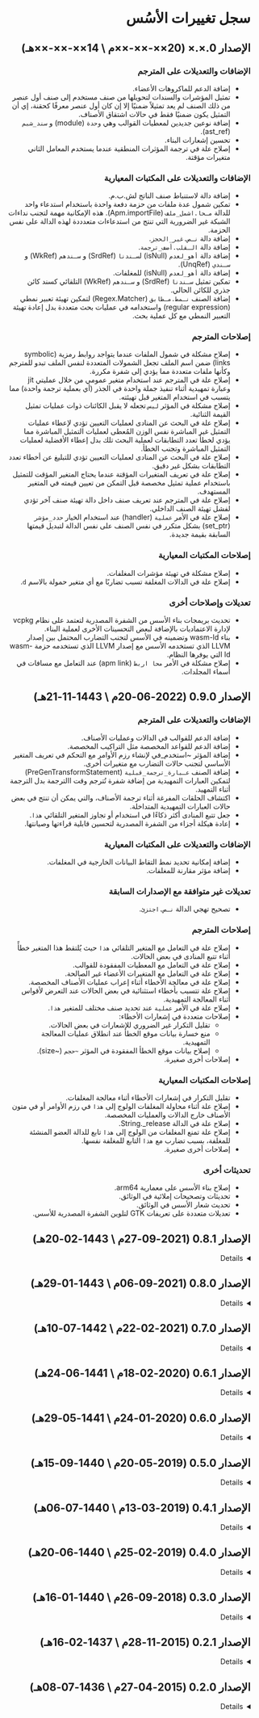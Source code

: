 <div dir=rtl>

# سجل تغييرات الأسُس

## الإصدار 0.×.× (20××-××-××م \ 14××-××-××هـ)

### الإضافات والتعديلات على المترجم

* إضافة الدعم للماكروهات الأعضاء.
* تمثيل المؤشرات والسندات لتحويلها من صنف مستخدم إلى صنف أول عنصر من ذلك الصنف لم يعد تمثيلاً ضمنيًا إلا إن كان أول عنصر
  معرفًا كحقنة، إي أن التمثيل يكون ضمنيًا فقط في حالات اشتقاق الأصناف.
* إضافة نوعين جديدين لمعطيات القوالب وهي `وحدة` (module) و `سند_شبم` (ast_ref).
* تحسين إشعارات البناء.
* إصلاح علة في ترجمة المؤثرات المنطقية عندما يستخدم المعامل الثاني متغيرات مؤقتة.

### الإضافات والتعديلات على المكتبات المعيارية

* إضافة دالة لاستنباط صنف الناتج لش.ب.م.
* تمكين شمول عدة ملفات من حزمة دفعة واحدة باستخدام استدعاء واحد للدالة `مـحا.اشمل_ملف` (Apm.importFile). هذه الإمكانية
  مهمة لتجنب نداءات الشبكة غير الضرورية التي تنتج من استدعاءات متعدددة لهذه الدالة على نفس الحزمة.
* إضافة دالة `نـص.غير_الحجز`.
* إضافة دالة `الـقلب.أضف_ترجمة`.
* إضافة دالة `أهو_لعدم` (isNull) ل`سـندنا` (SrdRef) و `سـندهم` (WkRef) و `سـندي` (UnqRef).
* إضافة دالة `أهو_لعدم` (isNull) للمغلفات.
* تمكين تمثيل `سـندنا` (SrdRef) و `سـندهم` (WkRef) التلقائي كسند كائن جذري للكائن الحالي.
* إضافة الصنف `نـمط.مـطابق` (Regex.Matcher) لتمكين تهيئة تعبير نمطي (regular expression) واستخدامه في عمليات بحث متعددة
  بدل إعادة تهيئة التعبير النمطي مع كل عملية بحث.

### إصلاحات المترجم

* إصلاح مشكلة في شمول الملفات عندما يتواجد روابط رمزية (symbolic links) ضمن اسم الملف تجعل الشمولات المتعددة لنفس الملف
  تبدو للمترجم وكأنها ملفات متعددة مما يؤدي إلى شفرة مكررة.
* إصلاح علة في المترجم عند استخدام متغير عمومي من خلال عمليتي jit وعبارة تمهيدية أثناء تنفيذ جملة واحدة في الجذر (أي
  بعملية ترجمة واحدة) مما يتسبب في استخدام المتغير قبل تهيئته.
* إصلاح مشكلة في المؤثر `ليس` تجعله لا يقبل الكائنات ذوات عمليات تمثيل القيمة الثنائية.
* إصلاح علة في البحث عن المنادى لعمليات التعيين تؤدي لإعطاء عمليات التمثيل غير المباشرة نفس الوزن المُعطى لعمليات
  التمثيل المباشرة مما يؤدي لخطأ تعدد التطابقات لعملية البحث تلك بدل إعطاء الأفضلية لعمليات التمثيل المباشرة وتجنب
  الخطأ.
* إصلاح علة في البحث عن المنادى لعمليات التعيين تؤدي للتبليغ عن أخطاء تعدد التطابقات بشكل غير دقيق.
* إصلاح علة في تعريف المتغيرات المؤقتة عندما يحتاج المتغير المؤقت للتمثيل باستخدام عملية تمثيل مخصصة قبل التمكن من تعيين
  قيمته في المتغير المستهدف.
* إصلاح علة في المترجم عند تعريف صنف داخل دالة تهيئة صنف آخر تؤدي لفشل تهيئة الصنف الداخلي.
* إصلاح علة في الأمر `عملية` (handler) عند استخدام الخيار `حدد_مؤشر` (set_ptr) بشكل متكرر في نفس الصنف على نفس الدالة
  لتبديل قيمتها السابقة بقيمة جديدة.

### إصلاحات المكتبات المعيارية

* إصلاح مشكلة في تهيئة مؤشرات المغلفات.
* إصلاح علة في الدالات المغلفة تسبب تضاربًا مع أي متغير حمولة بالاسم `d`.

### تعديلات وإصلاحات أخرى

* تحديث بريمجات بناء الأسس من الشفرة المصدرية لتعتمد على نظام vcpkg لإدارة الاعتماديات بالإضافة لبعض التحسينات الأخرى
  لعملية البناء.
* بناء wasm-ld وتضمينه في الأسس لتجنب التضارب المحتمل بين إصدار LLVM الذي تستخدمه الأسس مع إصدار LLVM الذي تستخدمه
  حزمة wasm-ld التي يوفرها النظام.
* إصلاح مشكلة في الأمر `محا اربط` (apm link) عند التعامل مع مسافات في أسماء المجلدات.


## الإصدار 0.9.0 (2022-06-20م \ 1443-11-21هـ)

### الإضافات والتعديلات على المترجم

* إضافة الدعم للقوالب في الدالات وعمليات الأصناف.
* إضافة الدعم للقواعد المخصصة مثل التراكيب المخصصة.
* إضافة المؤثر ~استخدم_في لإنشاء رزم الأوامر مع التحكم في تعريف المتغير الأساسي لتجنب حالات التضارب مع متغيرات أخرى.
* إضافة الصنف `عـبارة_ترجمة_قبلية` (PreGenTransformStatement) لتمكين العبارات التمهيدية من إضافة شفرة تُترجم وقت
  االترجمة بدل الترجمة أثناء التمهيد.
* اكتشاف الحلقات المفرغة أثناء ترجمة الأصناف، والتي يمكن أن تنتج في بعض حالات العبارات التمهيدية المتداخلة.
* جعل تتبع المنادى أكثر ذكاءًا في استخدام أو تجاوز المتغير التلقائي `هذا`.
* إعادة هيكلة أجزاء من الشفرة المصدرية لتحسين قابلية قراءتها وصيانتها.

### الإضافات والتعديلات على المكتبات المعيارية

* إضافة إمكانية تحديد نمط التقاط البيانات الخارجية في المغلفات.
* إضافة مؤثر مقارنة للمغلفات.

### تعديلات غير متوافقة مع الإصدارات السابقة

* تصحيح تهجي الدالة `نـص.اجتزئ`.

### إصلاحات المترجم

* إصلاح علة في التعامل مع المتغير التلقائي `هذا` حيث يُلتقط هذا المتغير خطأً أثناء تتبع المنادى في بعض الحالات.
* إصلاح علة في التعامل مع المعطيات المفقودة للقوالب.
* إصلاح علة في التعامل مع المتغيرات الأعضاء غير الصالحة.
* إصلاح علة في معالجة الأخطاء أثناء إعراب عمليات الأصناف المخصصة.
* إصلاح علة تتسبب بأخطاء استثنائية في بعض الحالات عند التعرض لأقواس أثناء المعالجة التمهيدية.
* إصلاح علة في الأمر `عملية` عند تحديد صنف مختلف للمتغير `هذا`.
* إصلاحات متعددة في إشعارات الأخطاء:
  - تقليل التكرار غير الضروري للإشعارات في بعض الحالات.
  - منع خسارة بيانات موقع الخطأ عند انطلاق عمليات المعالجة التمهيدية.
  - إصلاح بيانات موقع الخطأ المفقودة في المؤثر `~حجم` (~size).
* إصلاحات أخرى صغيرة.

### إصلاحات المكتبات المعيارية

* تقليل التكرار في إشعارات الأخطاء أثناء معالجة المغلفات.
* إصلاح علة أثناء محاولة المغلفات الولوج إلى `هذا` في رزم الأوامر أو في متون الأصناف خارج الدالات والعمليات المخصصة.
* إصلاح علة في الدالة String._release.
* إصلاح علة تمنع المغلفات من الولوج إلى `هذا` تابع للدالة العضو المنشئة للمغلفة، بسبب تضارب مع `هذا` التابع للمغلفة
  نفسها.
* إصلاحات أخرى صغيرة.

### تحديثات أخرى

* إصلاح بناء الأسس على معمارية arm64.
* تحديثات وتصحيحات إملائية في الوثائق.
* تحديث شعار الأسس في الوثائق.
* تعديلات متعددة على تعريفات GTK لتلوين الشفرة المصدرية للأسس.


## الإصدار 0.8.1 (2021-09-27م \ 1443-02-20هـ)
<details>

* إصلاح مشكلة في الدالات المغلفة عند تعريفها داخل قالب وكون صنف معطى الدالة احد معطيات القالب.
* إصلاح خلل في استخدام أصناف المستخدم كمعطيات مرنة.
* إصلاح مشكلة في مقارنة مؤشرات الدالات المرنة.
* تعديل إشعار الخطأ في عملية تعيين مؤشر الدالات عندما لا يتطابق صنفها مع صنف المعطى.
</details>


## الإصدار 0.8.0 (2021-09-06م \ 1443-01-29هـ)
<details>

### الإضافات والتعديلات على المترجم

* إضافة الدعم لرزم الأوامر، أي للمؤثر `.{}`. يمكّن هذا المؤثر من تنفيذ مجموعة من الأوامر على كائن دون الحاجة لتكرار اسم
  ذلك الكائن في كل جملة.
* إضافة الدعم للدالات الضمنية، أي تلك الدالات التي تُعرف بلا إسم ضمن تركيب.
* تمكين الأمر `عملية` (`handler`) من تعريف الدالات الأعضاء بشكل بسيط وواضح.
* إضافة خاصية الخصال للأصناف (properties) وتمكين تعريف الخصال بإضافة المبدل `@عملية` (`@operation`) على الدالات.
* تمكين الأمر `عملية` (`handler`) من تعريف الخصال بشكل بسيط وواضح.
* تمكين الأمر `عملية` (`handler`) من تعريف الوظائف (methods) والخصال (properties) كمؤشرات دالات بدل الدالات الثابتة.
  تساعد هذه الإمكانية في تمكين تعدد الأشكال (polymorphism).
* إضافة المبدل `@بلا_تمهيد` (`@no_preprocess`) للأمر `شبم` (`ast`) لمنع المعالجة التمهيدية لمتن هذا الأمر. هذه
  الخاصية تمكن المستخدم من تأجيل المعالجة التمهيدية لمتن الأمر `شبم` لحين حشر تلك الشفرة في المكان المستهدف.
* إضافة نوع جديد من معطيات القوالب وهو `شبم` (`ast`)، أي شجرة بنية مجردة. هذا النوع يمكن المستخدم من تمرير شفرة كمعطى
  للقالب.
* تمكين تخصيص المؤثر `()` على الأصناف (وليس الكائنات). الوظيفة المبدئية لهذا المؤثر إنشاء متغير مؤقت من ذلك الصنف على
  المكدس وإرجاع سند له، ولكن بإمكان المستخدم الآن تخصيص هذه العملية، على سبيل المثال لإنشاء كائن في الكومة (heap) بدل
  المكدس.
* تمكين وضع الجمل داخل كتل متداخلة. أي تمكين كتابة كتلة جمل داخل كتلة أخرى دون أن تكون كتلة الجمل الداخلية متنًا لأحد
  الأوامر (كالجمل الشرطية على سبيل المثال). هذه الإمكانية مفيدة للتحكم في عمر بعض المتغيرات عبر تعريفها ومجموعة
  الأوامر التي تحتاجها داخل كتلة، فيتم إتلاف المتغير تلقائيًا عند الخروج من تلك الكتلة.
* تحسين أداء تتبع الأصناف عبر الاحتفاظ بنسخ مؤقتة من نتائج التتبع لتسريع التتبع المستقبلي.
* تعديلات داخلية على شفرة المترجم لزيادة تنظيمها وتنظيفها من بعض الركاكة.

### الإضافات والتعديلات على المكتبات المعيارية

* إضافة مكتبة لتمكين الدالات المُغلَّفة (closures).
* تمكين المستخدم من تعريف أوامر جديدة برمجيًا عبر إضافة قواعد جديدة للمترجم.
* إضافة دالة `مدير_شبم.هات_نطاق_المتغير` لمعرفة النطاق الذي يتواجد فيه المتغير.
* تمكين إطلاق إشعارات البناء برمجيًا.
* تمكين الاستفهام برمجيًا عن الموقع الحالي لحشر الشفرة البرمجية الجديدة.
* تمكين تهيئة أصناف ش.ب.م (AST) من داخل برنامج الأسس.

### تعديلات غير متوافقة مع الإصدارات السابقة

* استبدال الكلمة المفتاحية `class` بالكلمة `type` لتعريف أصناف المستخدم. التعديل يقتصر على اللغة الإنجليزية؛
  تعريف الأصناف بالعربية ما زال باستخدام الكلمة المفتاحية `صنف`.
* إزالة المبدّلين `@مشترك` (`@shared`) و `@بلا_ربط` (`@no_bind`) من الدالات وإضافة المبدل `@عضو` (`@member`) لتعريف
  الدالات الأعضاء (الوظائف). أي أن تعريف الدالات داخل الأصناف حاليًا لا يجعلها تلقائيًا دالات أعضاء ما لم يُضف المبرمج 
  المبدل `@عضو`. كما أن تعريف الدالات الأعضاء الآن يتطلب من المستخدم إضافة المعطى `هذا` (`this`) يدويًا لتعريف الدالة.
  الهدف من هذه التعديلات تبسيط تعريفات الدوال وتقليل الإرباك الناتج من هذه المبدلات ومن المعالجة التمهيدية التي تحدث
  على تعريفات الدالات خلف الكواليس.

### إصلاحات المترجم

* إصلاح مشكلة في الأمر `استخدم` (`use`) تتسبب في تتبع عبارات `استخدم` بعمق أكثر من واحد.
* إصلاح مشكلة في قاعدة تعريفات الدوال.
* إصلاح مشكلة في تتبع الأصناف عندما يذكر اسم الصنف بين أقواس.
* إصلاح مشكلة في المؤثر `~شبم` (`~ast`).
* إصلاح مشكلة من معالجة الأمر `تمهيد` (`preprocess`) عندما تتسبب اعتماديات شفرة التمهيد لإعادة معالجة نفس العبارة
  التمهيدية مما يؤدي لتعطل عملية الترجمة.
* إصلاح مشكلة تتسبب في استدعاء دالات التهيئة العمومية أكثر من مرة أثناء التنفيذ الواحد.
* إصلاح مشكلة في الأمر `أدرج_ش_ب_م` (`dump_ast`) تتسبب بخطأ استثنائي وتوقف الترجمة عند فقدان العنصر المستهدف.
* إصلاح مشكلة في الإبلاغ عن الأخطاء في تعريف المتغيرات الأعضاء تتسبب في خطأ استثنائي يوقف الترجمة بدل إشعار البناء
  الموجه للمستخدم.
* إصلاح مشكلة في استدعاء الدالات عبر مؤشر عندما يتطلب صنف الإرجاع تهيئة مخصصة.
* إصلاح بعض المشكلات الثانوية أثناء البحث عن المنادى كما هو الحال في استدعاء الدالات على سبيل المثال.


### إصلاحات المكتبات المعيارية

* إصلاح مشكلة في التعامل مع الذاكرة في دالتي `مـصفوفة.احشر` (`Array.insert`) و `مـصفوفة.أزل` (`Array.remove`).
* إصلاح مشكلة في التعامل مع الذاكرة في صنف `نـص` (`String`).
</details>


## الإصدار 0.7.0 (2021-02-22م \ 1442-07-10هـ)
<details>

### الإضافات والتعديلات على المترجم

  * إضافات لتحسين البرمجة الكائنية:
    - إضافة خاصية حقن التعريفات باستخدام المبدل `@حقنة` (`@injection`) لتوفير التعريفات في مجال مختلف. تفيد هذه الخاصية
      في تمكين الاشتقاقات بين الأصناف.
    - دعم تعريف مؤشرات الوظائف (الدالات العضوية أو member functions) لتمكين نمط تعدد الأشكال (polymorphism).
    - تمكين تمرير المعطيات أثناء تهيئة المتغيرات.
  * برمجة المترجم:
    - إضافة الأمر `تمهيد` لتمكين التنفيذ أثناء الترجمة.
    - إضافة الأمر `شبم` (`ast`) لتمكين تمرير شجرة بناء مجردة (شفرة مصدرية) كمعطيات لدالات المترجم.
    - إضافة دالات لتمكين إنشاء الشفرة المصدرية برمجيًا أثناء الأمر `تمهيد`.
    - إضافة تعريفات توافقية لكائنات الـقلب ومكتبة نمط البرمجة المعياري لتمكين المبرمج من الولوج إلى
      المترجم من برنامج الأسس أثناء الترجمة.
    - إضافة دالات لمسح الشفرة المصدرية والاستعلام عن عناصرها.
  * تمكين المعالجة الأولية لشجرة البنية المجردة في الجذر.
  * المعالجة الأولية لشجرة البنية المجردة بتم الآن عند الطلب بدل أن يعالج كل شيء مسبقًا.
  * تمكين العمليات الحسابية على المؤشرات.
  * تمكين إنشاء شفرة ويب أسيمبلي.
  * إضافة صنف `صـحيح_متكيف` (`ArchInt`) و `طـبيعي_متكيف` (`ArchWord`) كصنف أعداد صحيحة تطابق المؤشرات بعدد البتات على
    النظام الحالي.
  * إضافة الصنف `سند_مؤقت` (`temp_ref`) لإتاحة التحويل التلقائي للقيمة إلى متغير مؤقت في الدالات التي تحتاج إلى سند بدل
    القيمة.
  * إضافة الدعم للمعطيات المرنة في الدالات (variadic functions).
  * استخدام الأقواس الحاصرة لتمرير معطيات مرنة دون الحاجة لتمرير عدد المعطيات.
  * تحسين قوالب الأصناف:
    - إضافة المؤثر `~عطل_التتبع` (`~no_deref`) لجعل العمليات تطبَّق على السند بدل المتغير المشار إليه. ينفع هذا المؤثر
      في دعم السندات في قوالب الأصناف.
    - تمكين توسعة طبعة محددة من قوالب الأصناف باستخدام المبدل `@دمج` (`@merge`).
    - تمكين القيم المبدئية في معطيات القوالب.
  * إضافة المتغير `الـعملية.الـنظام` (`Process.platform`) لمعرفة نظام التشغيل الحالي.
  * تمكين معرفة اسم ملف الشفرة المصدرية الخاضع للترجمة.
  * تمكين المؤثر `أو` في عبارة `اشمل`.
  * تمكين شمول الملفات المصدرية دون ذكر امتداد الملف في عبارة `اشمل`.
  * تمكين إهمال امتداد الملف عند تحديد اسم الملف في سطر الأوامر.
  * تحديث LLVM للإصدار العاشر.
  * إضافة الدعم لنظام ماك أو إس.

### الإضافات والتعديلات على المكتبات

  * إضافة السندات الذكية لتسهيل تحرير الذاكرة عند انتفاء الحاجة.
  * إضافة صنف `تـطبيق` (`Map`).
  * إضافة نسخة من `مـصفوفة.أضف` (`Array.add`) لإضافة مجموعة عناصر دفعة واحدة.
  * إضافات الصنف `نـص` (`String`):
    - `جد_آخر` (`findLast`).
    - `املأ` (`format`).
    - `اقرأ_صحيح` (`parseInt`)
    - `اقرأ_عائم` (`parseFloat`).
  * إضافات الوحدة `بـناء` (`Build`):
    - دعم إنشاء ملفات wasm.
    - دعم خيارات البناء المخصصة.

### تعديلات غير متوافقة مع الإصدارات السابقة

  * تعريف مؤشر دالة داخل صنف الآن يجعل المؤشر مؤشرًا على وظيفة (دالة عضوية أو member function) بدل دالة عامة. لتعريف
    مؤشر على دالة عامة داخل صنف تحتاج الآن لاستخدام المبدل `@مشترك` (`@shared`).
  * إزالة الملف `عامة.أسس` (`globals.alusus`) من المكتبات المعيارية ونقل تعريفاته إلى `مـتم/متم.أسس` (`Srl/srl.alusus`).
  * إزالة الدالة `بـناء.تـنفيذي.أنشئ` (`Build.Exe.new`) والاستعاضة عنها بدالات تهيئة الأصناف. أي يمكن للمستخدم الآن تعريف
    متغير من صنف `تـنفيذي` (`Exe`) مباشرة.

### إصلاحات المترجم

  * إصلاح بضعة علات في البحث عن المنادى.
  * إصلاح علة في إنشاء دالة التهيئة الآلية.
  * إصلاح بضعة علات في تمثيل السندات.
  * إصلاح علة في تمثيل أصناف المستخدم.
  * إصلاح علة في تهيئة المتغيرات المؤقتة ذات صنف قالب.
  * إصلاح علة في إتلاف المتغيرات المؤقتة.
  * إصلاح مشكلة في مؤثرات التعيين الحسابية.
  * إصلاح بضعة علات في تهيئة وإتلاف المتغيرات.
  * إصلاح بضعة علات في المتغيرات العمومية.
  * إصلاح علة في التمييز بين السندات التي ينشئها المستخدم من تلك التي ينشئها المترجم تلقائيًا.
  * إصلاح علة في بناء دالات التهيئة العمومية.
  * إصلاح علة في التعامل مع الأصناف الخاطئة في التعريفات.
  * إصلاح علة في مؤثر `~شبم` (`~ast`).
  * إصلاح علة في الماكروهات عند احتواء الماكرو على تعريف بالمبدل `@دمج`.
  * إصلاح علة في عبارة `استخدم` (`use`).
  * بعض الإصلاحات في التعامل مع أخطاء المبرمج.
  * العديد من الإصلاحات الصغيرة الأخرى.

### إصلاحات المكتبات

  * إصلاح دالة `ألحق` في صنف `نـص`.
  * إصلاح علة في صنف `مـصفوفة`.
  * إصلاح مشكلة في تحديد الاعتماديات في وحدة `بـناء` (`Build`).
  * تحسين إشعارات الخطأ في مكتبة `بـناء` (`Build`).
</details>


## الإصدار 0.6.1 (2020-02-18م \ 1441-06-24هـ)
<details>

### الإصلاحات

  * إصلاح علة في المترجم تؤدي لعدم استدعاء دالة الإتلاف لمعطيات الدالات.
  * إصلاح علة في المترجم تؤدي لانهيار المترجم عند سَلسلة عمليات التعيين (مثل: س = ص = 0).
  * إصلاح علة في الدالة `نـص.شذب` (String.trim).

### الإضافات والتعديلات

  * إضافة دالة `نـظام.اخرج` لمكتبة التنفيذ المعيارية.
  * جعل التوسيع الديناميكي لصوان الصنف `مـصفوفة` لوغارتميا بدل أن يكون خطيا.

### تعديلات غير متوافقة مع الإصدارات السابقة

  * توحيد جميع تعريفات سلاسل المحارف المجردة لتستخدم الصنف `مؤشر[مصفوفة[محرف]]` بدل `مؤشر[محرف]`.
</details>


## الإصدار 0.6.0 (2020-01-24م \ 1441-05-29هـ)
<details>

### الإضافات

  * إضافة الصنف `سند` (ref) لتبسيط التعامل مع المؤشرات.
  * دعم أولي للبرمجة الكائنية:
    - إضافة دعم للوظائف، أي دالات الأصناف (member functions).
    - تمكين المستخدم من تخصيص عملية تهيئة الكائنات.
    - الكائنات ذات التهيئة المخصصة تُمرر تلقائيًا كمؤشر بدل نسخ قيمتها.
    - إضافة الأمر `~هيئ` (~init) لتمكين المستخدم من تهيئة الكائنات المحجوزة ديناميكيا.
    - إضافة الأمر `~أتلف` (~terminate) لتمكين المستخدم من إتلاف الكائنات المحجوزة ديناميكيا.
    - إضافة الأمر `عملية` (handler) لتمكين تخصيص المؤثرات وعمليات التمثيل لأصناف المستخدم.
  * تمكين المستخدم من إنشاء قوالب الأصناف.
  * إضافات لمكتبة التنفيذ المعيارية:
    - إضافة الصنف `نـص` (String) لتسهيل التعامل مع النصوص الديناميكية.
    - إضافة الصنف `مـصفوفة` (Array) لتسهيل التعامل مع المصفوفات الديناميكية.
  * تنفيذ الشفرات المكتوبة في جذر الوحدات خارج الأصناف.
  * تمكين بناء ملفات تنفيذية.
  * جعل القواعد أكثر تسامحًا مع فقدان الفاصلة المنقوطة في نهايات الجمل.
  * أمر الإرجاع يمكن الآن كتابته بالألف بدل الهمزة، أي `ارجع` بدل `أرجع`.
  * تمكين تمرير معطيات متعددة للمبدلات.
  * تمكين المستخدم من قراءة معطيات المبدلات المضافة على الشفرة المصدرية.
  * تحسينات لمدير الحزم:
    - تمكين تنصيب حزم متعددة بنفس الإسم إذا كانت من ناشر مختلف.
    - تمكين تنصيب عدة إصدارات من نفس الحزمة آنيا.
    - إضافة الأمرين `اربط` (link) و `افصل` (unlink) لتسهيل تجربة الحزم محليا قبل رفعها إلى المستودع.
    - تحسين الإشعارات.
  * تحسين كبير في أداء المُعرِب والمرمّز.

### تعديلات غير متوافقة مع الإصدارات السابقة

  * نقل دالات مطابقة الأنماط (regex) إلى وحدة منفصلة باسم `نـمط` (Regex).
  * نقل دالة `أدرج_تو_لعنصر` (dumpLlvmIrForElement) إلى الوحدة `نـبم` (Spp).
  * تغيير اسم الصنف `وقـت` (Time) إلى `وقـت_مفصل` (DetailedTime) في الوحدة `وقـت`.

### الإصلاحات

  * إصلاح مشكلة في تنفيذ الشفرة في المجال الرئيسي (الجذر).
  * إصلاح خلل في دالة مطابقة الأنماط.
  * إصلاح بعض المشاكل في مدير الحزم.
  * إصلاح مشكلة في أداء القوالب.
  * إصلاح مشكلة في الماكروهات عند استخدامها في المجال الرئيسي (الجذر).
  * إصلاح مشكلة في مزامنة الإعراب بعد مواجهة أخطاء إعرابية.
  * إصلاح مشكلة في إعراب الرمزين '[' و "[".

### تعديلات داخلية

  * إزالة إمكانية التفرع من المعرب. هذه الخاصية ليست ضرورية وتؤثر سلبا على الأداء.
  * تبسيط الشفرة المصدرية للمُعرِب والمرمّز.
  * تغيير اسم MacroProcessor إلى AstProcessor.
</details>


## الإصدار 0.5.0 (2019-05-20م \ 1440-09-15هـ)
<details>

### الإضافات

  * تمكين التنفيذ المباشر للشفرة التي في المجال الرئيسي خارج الوحدات والدالات.
  * تمكين الأمر `استخدم` في المجال الرئيسي.
  * تمكين تعيين القيم أثناء التعريف.
  * إضافة مدير حزم.
  * تمكين صيغة أقصر لتعريف الدالات والوحدات والماكروهات والأصناف. يمكنك الآن
    تعريف الدالات باستخدام الأمر `دالة` لوحده دون الحاجة لكتابة `عرف`. والأمر
    نفسه ينطبق على الوحدات والماكروهات وأصناف المستخدم.
  * تمكين الملاحظات متعددة الأسطر.
  * تمكين المحارف المركبة \u و \U و \x بالإضافة إلى \f في سلاسل المحارف.
  * إضافة مكتبة لعمليات الشبكات.
  * إضافة مكتبة لفتح الملفات المضغوطة.
  * إضافة دالات للتعامل مع التعابير النمطبية.
  * إضافة المتغير العمومي `الـعملية.اللغة` الحاوي على رمز لغة النظام الحالية.
  * تمكين المؤثر % على الأرقام العائمة.
  * إضافة أرقام الأسطر في النمط التفاعلي.
  * إصدار إشعار خطأ عند فقدان عبارة `أرجع`.
  * إصدار إشعار خطأ للشفرات المنقطعة التي لاي مكن الوصول إليها.
  * قصر بناء الشفرة التنفيذية على العناصر المطلوبة لتنفيذ البرنامج بدل بناء كل
    شيء.
  * تحسين التمثيل التلقائي لأصناف المؤشرات على مؤشرات.

### تعديلات غير متوافقة مع الإصدارات السابقة

  * إزالة الأمر `نفذ` الذي لم يعد له حاجة.
  * الاستعاضة عن الأمر `dump_llvm_ir` بدالة.
  * تغيير الكلمة المفتاحية `حزمة` إلى `وحدة`.

### الإصلاحات

  * إصلاح مشكلة في تحسس لغة النظام الحالية.
  * إصلاح مشكلة في مخطوط بناء الأسس.

### تعديلات داخلية

  * استخدام الإصدار 7.0.1 من LLVM بدل الإصدار القديم 3.3.
  * نقل بريمجات البناء إلى بايثون بدل bash.
  * استخدام التوريث الاعتيادي في أصناف المترجم بدل التوريث الافتراضي.
  * إضافة الصنف RootScopeHandler لتمكين المكتبات من تعديل التعامل مع العناصر
    المضافة إلى المجال الرئيسي بسهولة.

هذا بالإضافة للعديد من الإصلاحات الصغيرة والإضافات على مكتبة التنفيذ المعيارية.
</details>


## الإصدار 0.4.1 (2019-03-13م \ 1440-07-06هـ)
<details>

### الإضافات

  * تمرير معطيات البرنامج إلى دالة البداية إن كان تعريف تلك الدالة يقبل
    المعطيات.
  * إذا أرجعت دالة البداية قيمة غير الصفر فإن تلك القيمة تستخدم كقيمة
    الخروج من القلب.
</details>


## الإصدار 0.4.0 (2019-02-25م \ 1440-06-20هـ)
<details>

### الإضافات

  * إضافة خاصية الماكروهات التي تتيح للمبرمج وضع مجموعة من الأوامر في ماكرو
    لتسهيل تكرارها في أماكن متعددة. هذه الخاصية مشابهة لخاصية الماكرو في لغة
    السي من ناحية المبدأ لكنها تختلف اختلافاً جذرياً في التصميم، حيث أن الماكرو
    في لغة السي يعالَج نصياً في مرحلة تسبق الإعراب بينما ماكرو الأسُس يعمل كجزء
    من مرحة الإعراب نفسها وهذا يؤدي إلى الفروقات التالية:
    - في لغة الأسُس الماكرو تأثيره محدود ضمن مجال تعريفه بعكس الماكر في لغة السي
      حيث يكون غير محدود بأي مجال. بمعنى آخر، في لغة الأسُس إذا عرفت ماكرو داخل
      مجال معين وحاولت استخدامه داخل مجال آخر فسيمنعك المترجم من ذلك ما لم تذكر
      المسار الكامل المؤدي لذلك الماكرو.
    - يمكن في لغة الأسُس تعريف عدة ماكروهات بنفس الاسم طالما أنها معرفة ضمن
      مجالات مختلفة، وهذا غير ممكن في لغة السي.
    - في لغة الأسُس الأخطاء الإعرابية داخل الماكرو يتم استشعارها مباشرة بعكس لغة
      السي حيث لا تُستشعر الأخطاء الإعرابية إلا بعد انتهاء معالجة الماكرو والبدء
      بمرحلة الإعراب.
    - في لغة الأسُس لا يمكن تعريف ماكرو يحتوي متنه على أجزاء غير مكتملة من
      القواعد بعكس لغة السي التي تتيح ذلك. مثلاً، في لغة السي يمكن تعريف ماكرو
      يحتوي على جزء غير مكتمل من القواعد ويقوم المستخدم يتجميع ماكروهات متعددة
      للحصول على برنامج صحيح قواعدياً وهذا الأمر غير ممكن في لغة الأسس التي تمنع
      أن يكون متن أي ماكرو غير مكتمل قواعدياً.
  * إضافة الأمر `استخدم` (use) الذي يُخبر المترجم بالبحث عن الرموز تلقائياً داخل
    مجالات معينة بدل اضطرار المبرمج لكتابة المسار الكامل عند استخدام العناصر.
    على سبيل المثال، بدل أن يكتب المستخدم `مـتم.طـرفية.اطبع` بشكل متكرر يمكنه
    استخدام الأمر `استخدم مـتم.طـرفية` وبعدها الاكتفاء بكتابة `اطبع`.
  * إضافة الدعم للثوابت. أي يمكن للمبرمج ان يعطي اسماً لقيمة ثابتة (رقم أو سلسلة
    محارف) ثم استخدام ذلك الإسم لاحقاً بدل كتابة القيمة الثابتة. مثال:
    `عرف النسبة_الثابتة: 3.141592`.
  * يمكن الآن تعريف دالة دون وضع أقواس فارغة إذا كانت الدالة لا تستقبل ولا ترجع
    أي معطيات.
  * تعريف مؤشر دون تحديد صنف محتوياته يجعله تلقائياً من صنف `فراغ` (void).
  * تمكين تعريف المتغيرات والدالات العمومية داخل أصناف المستخدم. هذه تقابل تعريف
    الدالات والمتغيرات داخل الأصناف باستخدام المبدل static في لغة السي++.
  * المؤشرات على أصناف المستخدم تمثَّل تلقائيا كمؤشرات على صنف أول عنصر من عناصر
    صنف المستخدم ذاك. أي، إذا كان هناك صنف مستخدم أول عنصر منه عدد صحيح، فإن
    المؤشر على صنف المستخدم ذاك يعامل تلقائياً كمؤشر على عدد صحيح دون الحاجة
    لاستخدام الأمر `~مثل`.
  * إضافة مكتبة تجريبية لواجهة المستخدم مبنية على أدوات جتك (GTK). هذه المكتبة
    تجريبية فقط وتشمل فقط جزءًا بسيطاً من مكتبة جتك، ولكن بإمكان المستخدم إضافة
    ما ينقصه بسهولة. المكتبة توفر دعماً للنوافذ والنوافذ الحوارية والأزرار
    والقوائم وقوائم الأوامر وحقل الإدخال وشريط الحاشية بالإضافة إلى الصور. إذا
    احتاج المستخدم إلى عناصر غير متوفرة فكل ما يحتاجه إضافة تعريف للدالات
    المعنية ويمكن مراجعة مكتبة الأسس الخاصة بجتك لمعرفة كيفية فعلها.

### الإصلاحات

  * إصلاح مشكلة في إعراب القوائم ضمن التراكيب.
  * إصلاح مشكلة في إنشاء الشفرة التنفيذية للدالات.
  * يمكن الآن تعريف متغيرات عمومية من الدالات أو أصناف المستخدم.
  * إصلاح مشكلة في تحديد لغة العرض للنظام.
  * إصلاح مشكلة في إعراب أصناف معطيات الدالات عند غياب أسماء تلك المعطيات.
  * بضعة إصلاحات داخلية أخرى في المترجم ومكتبة البناء المعيارية.
</details>


## الإصدار 0.3.0 (2018-09-26م \ 1440-01-16هـ)
<details>

### الإضافات

  * تحسين الدعم للأصناف الأساسية لتدعم التالي:
    - الأعداد الصحيحة بـ8 و16 و32 و64 بتة.
    - الأعداد الطبيعية (الموجبة فقط) بـ8 و16 و32 و64 بتة.
    - الأعداد بالفاصلة العائمة بـ32 و64 بتة.
    - القيمة الثنائية.
  * الأصناف الأساسية الآن تعمل كالقوالب التي تستقبل عدد البتات كمدخل مثل
    `صـحيح[16]` أو `عـائم[64]`. يعتمد حجم افتراضي للصنف في حال عدم إعطاء حجم
    بشكل صريح.
  * إضافة دعم لمؤشرات الدالّات.
  * تمكين المقارنات على المؤشرات بالإضافة لتمثيل المؤشرات كأعداد صحيحة والعكس.
  * دعم المقطع `وإلا` في الجمل الشرطية.
  * دعم الأمر `اقطع` في الحلقات.
  * دعم الأمر `اكمل` في الحلقات.
  * إضافة الدعم للمبدّلات.
  * إضافة دعم حقيقي لمجالات التسمية (namespace).
  * تمكين دمج التعريفات عبر المبدّل `@دمج` (`@merge`). سيمكن هذا الدمج من إضافة
    تعريفات جديدة لحزمة أو صنف مسبق التعريف.
  * صنف الدالة يمكن إهماله في تعريف الدالات إذا كانت لا تقبل مدخلات ولا ترجع شيئاً.
  * إضافة مكتبة تنفيذية تحتوي على الحزم التالية:
    - طـرفية: تحتوي دالات التعامل مع المستخدم في الطرفية.
    - نـظام: تحتوي دالات متنوعة للتعامل مع النظام.
    - ذاكـرة: تحتوي دالات حجز الذاكرة والتعامل معها.
    - مـحارف: تحتوي دالات التعامل مع المحارف.
    - مـلف: تحتوي دالات التعامل مع الملفات.
    - ريـاضيات: تحتوي دالات رياضية متنوعة.
  * إزالة الأمر `link` والاستعاضة عنه بمبدل @تصدير على تعريف دالة اعتيادي.
  * تعريف اصناف المستخدم يتم الآن باستخدام الأمر `صنف` (type) بدل struct.
  * الإشارة إلى عناصر الدالات يتم الآن باستخدام الأقواس المنحنية بدل الأقواس
    المربعة.
  * إعادة تسمية `مكتبة البناء المعيارية` (SCG) إلى SPP أو
    `مكتبة نمط البرمجة المعياري`.
  * إضافة الأمر `أدرج_ش_ب_م` (dump_ast) لطباعة شجرة البنية المجردة لعنصر
    معين (AST).
  * إعادة تسمية الأمر `build`، والذي يدرج فقط التمثيل الوسطي، إلى
    `أدرج_ت_و` (dump_llvm_ir).
  * الأمر `نفذ` يستقبل الآن إشارة إلى دالة البداية، والتي يمكن الآن تسميتها بأي
    اسم.
  * دعم اللغة العربية في إشعارات البناء.
  * تحسين التمثيل الضمني (implicit casting).
  * تحسينات متنوعة لبناء التراكيب.
  * إضافة وضع تفاعلي (interactive mode) ولكنه مبسط ينفع العاملين على المترجم أو
    مكتبات البناء أكثر من المستخدم النهائي.

### الإصلاحات

  * تحسينات عديدة على إشعارات البناء.
  * إصلاح مشكلة في الإبلاغ عن الموقع الصحيح لإشعار البناء في بعض الحالات.
  * إصلاح مشكلة في بناء الدالات المسماة بأحرف غير انجليزية.
  * تحسين الاختبارات الآلية وتبسيطها بالاعتماد فقط على اختبارات e2e.
  * إصلاح العديد من العلل.

### تعديلات داخلية

  * إعادة بناء مكتبة البناء المعيارية بتصميم جديد أبسط بكثير وأكثر قابلية
    للتطوير والصيانة.
  * تعديل كبير في شفرة القلب يبسطها ويزيل الأجزاء غير الضرورية.
  * فصل الجزء المتعلق ببيئة التنفيذ (LLVM) في مجال منفصل عن بقية أجزاء مكتبة
    نمط البرمجة المعياري ما يسهل مستقبلاً دعم بيئات غير LLVM.
  * إضافة خاصية قوالب الوسائط (template interfaces) للشفرة المصدرية.
  * إضافة خاصية الوسائط المتحركة (dynamic interfaces) للشفرة المصدرية.
  * يمكن الآن تعديل مكتبة نمط البرمجة المعياري ديناميكياً أثناء التشغيل.
  * إزالة الاعتماد على Boost و Catch.
  * استخدام C++17 بدل الإصدار الأقدم لبناء الأسُس.
  * تعديلات في أسلوب التسميات.
  * تعطيل خاصية RTTI التي لم نعد نحتاجها.
</details>


## الإصدار 0.2.1 (2015-11-28م \ 1437-02-16هـ)
<details>

### الإضافات

  * دعم التمثيل بين أنواع المؤشرات المختلفة.
  * دعم تمثيل المؤشر بعدد صحيح.
  * دعم المؤثر ~حجم (~size) للحصول على حجم متغير أو تركيب في الذاكرة.
  * إضافة فئة المحرف (char).
  * إعادة هيكلة نظام البيانات في القلب لتبسيطها وجعلها في ذات الوقت أكثر شمولاً.
    هذا التعديل ضروري لمكتبة البناء المعيارية (SCG) لتمكينها من استخدام نظام
    البيانات ذاته لخزن بيانات الشفرة المُترجمة. هذا التغيير هو مقدمة لبدء العمل
    على المجالات وغيرها من خواص البرمجة كائنية المنحى.
  * تحسين أداء المُعرب.

### الإصلاحات

  * تعديل أسلوب التسميات في الشفرة المصدرية لمكتبة البناء المعيارية (SCG).
  * إصلاحات متنوعة أخرى.
</details>


## الإصدار 0.2.0 (2015-04-27م \ 1436-07-08هـ)
<details>

### الإضافات

  * دعم اكتشاف الأصناف تلقائياً أثناء تعريف المتغيرات. مثلاً، الجملة التالية
    تحدد نوع المتغير م تلقائياً على أنه عدد صحيح:
    عرّف م = 5؛
  * دعم تمثيل الأصناف ضمنياً (implicit casting) وصراحة (explicit casting).
  * دعم المؤثر الأحادي - والمؤثرين السبقيين ++ و --.
  * دعم استخدام الدالّات في موضع سابق لتعريفها في الشفرة المصدرية.
  * تمكين الربط بالمكتبات الخارجية.
  * تعديل الأمر "اشمل" (import) ليبحث في مسارات متعددة أثناء البحث عن الملف
    المقصود بدل الاكتفاء بالبحث في المسار الحالي.
  * تبديل بعض المؤثرات بأخرى أكثر شيوعاً. مؤثر التعيين الآن = بدلاً من := ومؤثر
    المقارنة الآن == بدل = ومؤثر النفي الآن ! بدل ^.
  * دعم صيغة UTF8 في المرمّز.
  * إضافة الأمر "لقب" (alias) لتمكين ترجمة المكتبات والشفرة المصدرية.
  * دعم اللغة العربية. بإمكانك الآن كتابة شفرتك المصدرية باللغة العربية.
  * تحسين إشعارات البناء:
    - تجاوز الشفرة ما بين الأقواس أثناء البحث عن نهاية الجملة بعد حدوث الخطأ.
    - الإبلاغ عن موقع الإشعار في الشفرة المصدرية. الإشعارات الآن تحتوي على اسم
      الملف ورقم السطر والعمود للشفرة المبلّغ عنها.
    - الإبلاغ عن المزيد من الأخطاء قبل توقف الترجمة.
  * الإعفاء عن الحاجة لتعديل المتغير البيئي LD_LIBRARY_PATH بعد التنصيب.
  * تعديلات داخلية:
    - مكتبة SCG تستخدم الآن تعريفات القلب للإشعارات الاستثنائية بدل تعريفاتها
      الخاصة.
    - تبسيط الفئات في المجال Core::Data لتحسين تصميمها وإزالة التعقيدات غير
      الضرورية.
    - تبسيط المجال Core بتقليل عدد المجالات الداخلية.
    - تحوير المرمّز ليستخدم الفئات المعرّفة في Core::Data بدل الفئات الخاصة به.
    - تحسين تصميم نظام البحث المعلوماتي (data references subsystem) بجعلها
      أشمل وأكثر قابلية للتوسيع.
    - إزالة الفئة ParsedDataBrowser واستخدام نظام البحث المعلوماتي بدلاً منها.

### الإصلاحات

  * اصلاح الخطأ في التعامل مع عدة مؤثرات ثنائية في التركيب الواحد.
  * إصلاح بعض التسريبات في الذاكرة.
  * إصلاحات متنوعة أخرى.
</details>
</div>
